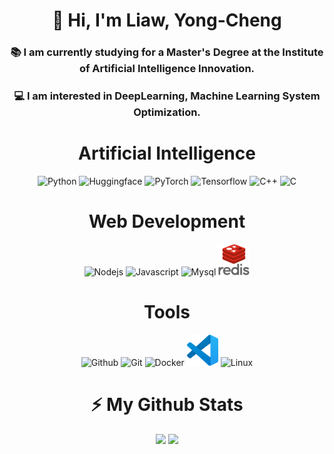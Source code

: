 <h1 align="center">👋 Hi, I'm Liaw, Yong-Cheng </h1>

<h3 align="center">📚 I am currently studying for a Master's Degree at the Institute of Artificial Intelligence Innovation.</h3>
<h3 align="center">💻 I am interested in DeepLearning, Machine Learning System Optimization. </h3>

<h1 align="center"> Artificial Intelligence </h1>
<p align="center">
    <img width="50px" src="https://icongr.am/devicon/python-original.svg?size=50&color=currentColor" alt="Python" /> 
    <img width="50px" src="https://hackmd.io/_uploads/B17DDxCb0.svg" alt="Huggingface" />
    <img width="50px" src="https://cdn.jsdelivr.net/gh/devicons/devicon@latest/icons/pytorch/pytorch-original.svg" alt="PyTorch" />
    <img width="50px" src="https://cdn.jsdelivr.net/gh/devicons/devicon/icons/tensorflow/tensorflow-original.svg" alt="Tensorflow" /> 
    <img width="50px" src="https://icongr.am/devicon/cplusplus-original.svg?size=36&color=currentColor" alt="C++">
    <img width="50px" src="https://icongr.am/devicon/c-original.svg?size=36&color=currentColor" alt="C" />
</p>

<h1 align="center"> Web Development </h1>
<p align="center">
    <img width="50px" src="https://icongr.am/devicon/nodejs-original.svg?size=50&color=currentColor" alt="Nodejs" />
    <img width="50px" src="https://icongr.am/devicon/javascript-original.svg?size=36&color=currentColor" alt="Javascript" /> 
    <img width="50px" src="https://icongr.am/devicon/mysql-original.svg?size=51&color=currentColor" alt="Mysql" />
    <img width="50px" src="https://raw.githubusercontent.com/devicons/devicon/master/icons/redis/redis-original-wordmark.svg" alt="redis" />
</p>

<h1 align="center"> Tools </h1>
<p align="center">
    <img width="50px" src="https://icongr.am/devicon/github-original.svg?size=36&color=currentColor" alt="Github" />
    <img width="50px" src="https://icongr.am/devicon/git-original.svg?size=36&color=currentColor" alt="Git" />
    <img width="50px" src="https://icongr.am/devicon/docker-original-wordmark.svg?size=128&color=currentColor" alt="Docker" />
    <img width="50px" src="https://raw.githubusercontent.com/github/explore/80688e429a7d4ef2fca1e82350fe8e3517d3494d/topics/visual-studio-code/visual-studio-code.png" alt="Visual Studio Code" /> 
    <img width="50px" src="https://icongr.am/devicon/linux-original.svg?size=36&color=currentColor" alt="Linux" /> 
</p>

<h1 align="center"> ⚡️ My Github Stats </h1>
<p align="center">
    <img height=160 src="https://github-readme-stats.vercel.app/api?username=DandinPower&show_icons=true&hide=issues&theme=buefy">
    <img height=160 src="https://github-readme-stats.vercel.app/api/top-langs/?username=DandinPower&layout=compact&theme=buefy&hide=jupyter%20notebook">
</p>
